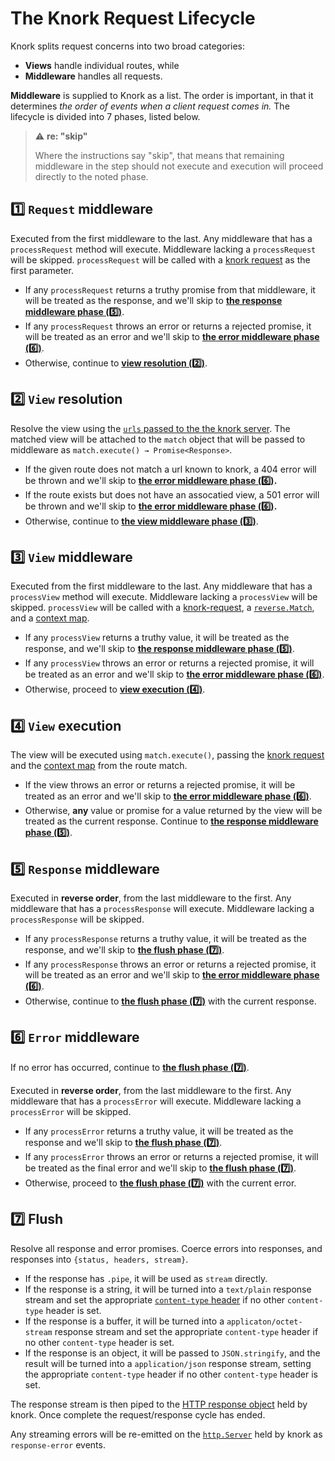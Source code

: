 # The Knork Request Lifecycle

Knork splits request concerns into two broad categories:

* **Views** handle individual routes, while
* **Middleware** handles all requests.

**Middleware** is supplied to Knork as a list. The order is important, in that
it determines *the order of events when a client request comes in.* The lifecycle
is divided into 7 phases, listed below. 

> :warning: **re: "skip"** 
>
> Where the instructions say "skip", that means that remaining middleware in
> the step should not execute and execution will proceed directly to the noted
> phase.

<a id="request"></a>

## :one: `Request` middleware

Executed from the first middleware to the last. Any middleware that has a
`processRequest` method will execute. Middleware lacking a `processRequest`
will be skipped. `processRequest` will be called with a [knork
request][ref-request] as the first parameter.

* If any `processRequest` returns a truthy promise from that middleware, it
  will be treated as the response, and we'll skip to **[the response middleware phase (:five:)](#response)**.
* If any `processRequest` throws an error or returns a rejected promise, it
  will be treated as an error and we'll skip to **[the error middleware phase (:six:)](#error)**.
* Otherwise, continue to **[view resolution (:two:)](#view-resolution)**.

<a id="view-resolution"></a>

## :two: `View` resolution

Resolve the view using the [`urls` passed to the the knork server][ref-server].
The matched view will be attached to the `match` object that will be passed
to middleware as `match.execute() → Promise<Response>`.

* If the given route does not match a url known to knork, a 404 error will
  be thrown and we'll skip to **[the error middleware phase (:six:)](#error).**
* If the route exists but does not have an assocatied view, a 501 error will
  be thrown and we'll skip to **[the error middleware phase (:six:)](#error).**
* Otherwise, continue to **[the view middleware phase (:three:)](#view-middleware)**.

<a id="view-middleware"></a>

## :three: `View` middleware

Executed from the first middleware to the last. Any middleware that has a
`processView` method will execute. Middleware lacking a `processView` will be
skipped. `processView` will be called with a [knork-request][ref-request], a
[`reverse.Match`][ref-reverse-match], and a [context map][ref-reverse-context].

* If any `processView` returns a truthy value, it will be treated as the
  response, and we'll skip to **[the response middleware phase (:five:)](#response)**.
* If any `processView` throws an error or returns a rejected promise, it
  will be treated as an error and we'll skip to **[the error middleware phase (:six:)](#error)**.
* Otherwise, proceed to **[view execution (:four:)](#view-execution)**.

<a id="view"></a>

## :four: `View` execution

The view will be executed using `match.execute()`, passing the [knork
request][ref-request] and the [context map][ref-reverse-context] from the route
match.

* If the view throws an error or returns a rejected promise, it will be
  treated as an error and we'll skip to **[the error middleware phase (:six:)](#error)**.
* Otherwise, **any** value or promise for a value returned by the view will
  be treated as the current response. Continue to **[the response middleware phase (:five:)](#response)**.

<a id="response">

## :five: `Response` middleware

Executed in **reverse order**, from the last middleware to the first. Any
middleware that has a `processResponse` will execute. Middleware lacking
a `processResponse` will be skipped.

* If any `processResponse` returns a truthy value, it will be treated as
  the response, and we'll skip to **[the flush phase (:seven:)](#flush)**.
* If any `processResponse` throws an error or returns a rejected promise,
  it will be treated as an error and we'll skip to **[the error middleware phase (:six:)](#error)**.
* Otherwise, continue to **[the flush phase (:seven:)](#flush)** with the current response.

<a id="error"></a>

## :six: `Error` middleware

If no error has occurred, continue to **[the flush phase (:seven:)](#flush)**.

Executed in **reverse order**, from the last middleware to the first. Any
middleware that has a `processError` will execute. Middleware lacking
a `processError` will be skipped.

* If any `processError` returns a truthy value, it will be treated as the
  response and we'll skip to **[the flush phase (:seven:)](#flush)**.
* If any `processError` throws an error or returns a rejected promise, it
  will be treated as the final error and we'll skip to **[the flush phase (:seven:)](#flush)**.
* Otherwise, proceed to **[the flush phase (:seven:)](#flush)** with the current error.

## :seven: Flush

Resolve all response and error promises. Coerce errors into responses, and
responses into `{status, headers, stream}`.

* If the response has `.pipe`, it will be used as `stream` directly.
* If the response is a string, it will be turned into a `text/plain`
  response stream and set the appropriate [`content-type`
  header][def-content-type] if no other `content-type` header is set.
* If the response is a buffer, it will be turned into a
  `applicaton/octet-stream` response stream and set the appropriate
  `content-type` header if no other `content-type` header is set.
* If the response is an object, it will be passed to `JSON.stringify`, and
  the result will be turned into a `application/json` response stream, setting
  the appropriate `content-type` header if no other `content-type` header is
  set.

The response stream is then piped to the [HTTP response
object][ref-http-response] held by knork. Once complete the request/response
cycle has ended.

Any streaming errors will be re-emitted on the [`http.Server`][ref-http-server]
held by knork as `response-error` events.

[ref-request]: ../reference/request.md
[ref-server]: ../reference/server.md
[ref-reverse-match]: https://github.com/chrisdickinson/reverse#match-object
[ref-reverse-context]: https://github.com/chrisdickinson/reverse#routermatchmethodstring-routestring--match--null
[def-content-type]: https://www.w3.org/Protocols/rfc2616/rfc2616-sec14.html#sec14.17
[ref-http-response]: https://nodejs.org/api/http.html#http_class_http_serverresponse
[ref-http-server]: https://nodejs.org/api/http.html#http_class_http_server
